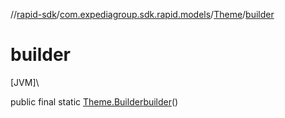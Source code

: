 //[rapid-sdk](../../../index.md)/[com.expediagroup.sdk.rapid.models](../index.md)/[Theme](index.md)/[builder](builder.md)

# builder

[JVM]\

public final static [Theme.Builder](-builder/index.md)[builder](builder.md)()

